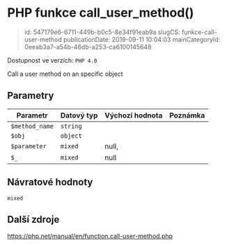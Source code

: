 PHP funkce call_user_method()
================================

> id: 547179e6-6711-449b-b0c5-8e34f91eab9a
> slugCS: funkce-call-user-method
> publicationDate: 2019-09-11 10:04:03
> mainCategoryId: 0eeab3a7-a54b-46db-a253-ca6100145648

Dostupnost ve verzích: `PHP 4.0`

Call a user method on an specific object


Parametry
--------------

| Parametr | Datový typ | Výchozí hodnota | Poznámka |
|-----|-----|-----|-----|
| `$method_name` | `string` |  |  |
| `$obj` | `object` |  |  |
| `$parameter` | `mixed` | null, |  |
| `$_` | `mixed` | null |  |


Návratové hodnoty
----------------

`mixed`



Další zdroje
------------

https://php.net/manual/en/function.call-user-method.php
